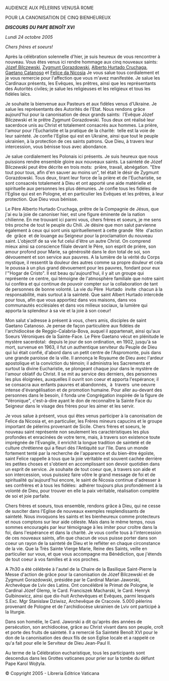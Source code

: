 AUDIENCE AUX PÈLERINS VENUSÀ ROME

POUR LA CANONISATION DE CINQ BIENHEUREUX

***DISCOURS*** ***DU PAPE BENOÎT XVI***

*Lundi 24 octobre 2005*

*Chers frères et soeurs!*

Après la célébration solennelle d'hier, je suis heureux de vous rencontrer à nouveau. Vous êtes venus ici rendre hommage aux cinq nouveaux saints:  [Józef Bilczewski](http://212.77.1.245/news_services/liturgy/saints/ns_lit_doc_20051023_bilczewski_fr.html), [Zygmunt Gorazdowski](http://212.77.1.245/news_services/liturgy/saints/ns_lit_doc_20051023_gorazdowski_fr.html), [Alberto Hurtado Cruchaga](http://212.77.1.245/news_services/liturgy/saints/ns_lit_doc_20051023_cruchaga_fr.html), [Gaetano Catanoso](http://212.77.1.245/news_services/liturgy/saints/ns_lit_doc_20051023_catanoso_fr.html) et [Felice da Nicosia](http://212.77.1.245/news_services/liturgy/saints/ns_lit_doc_20051023_da-nicosia_fr.html) Je vous salue tous cordialement et je vous remercie pour l'affection que vous m'avez manifestée. Je salue les Cardinaux présents, les Evêques, les prêtres, ainsi que les représentants des Autorités civiles; je salue les religieuses et les religieux et tous les fidèles laïcs.

Je souhaite la bienvenue aux Pasteurs et aux fidèles venus d'Ukraine. Je salue les représentants des Autorités de l'Etat. Nous rendons grâce aujourd'hui pour la canonisation de deux grands saints:  l'Evêque Józef Bilczewski et le prêtre Zygmunt Gorazdowski. Tous deux ont réalisé leur sacerdoce unis au Christ et totalement consacrés aux hommes. La prière, l'amour pour l'Eucharistie et la pratique de la charité:  telle est la voie de leur sainteté. Je confie l'Eglise qui est en Ukraine, ainsi que tout le peuple ukrainien, à la protection de ces saints patrons. Que Dieu, à travers leur intercession, vous bénisse tous avec abondance.

Je salue cordialement les Polonais ici présents. Je suis heureux que nous puissions rendre ensemble gloire aux nouveaux saints. La sainteté de Józef Bilczewski peut être décrite en trois mots:  prière, travail, abnégation. "Etre tout pour tous, afin d'en sauver au moins un", tel était le désir de Zygmunt Gorazdowski. Tous deux, tirant leur force de la prière et de l'Eucharistie, se sont consacrés totalement à Dieu et ont apporté une aide matérielle et spirituelle aux personnes les plus démunies. Je confie tous les fidèles de l'Eglise qui est en Pologne, et en particulier les Evêques et les prêtres, à leur protection. Que Dieu vous bénisse.

Le Père Alberto Hurtado Cruchaga, prêtre de la Compagnie de Jésus, que j'ai eu la joie de canoniser hier, est une figure éminente de la nation chilienne. En me trouvant ici parmi vous, chers frères et soeurs, je me sens très proche de tout le peuple du Chili. Je désire que mon salut parvienne également à ceux qui sont unis spirituellement à cette grande  fête  d'action  de  grâce  et de louange au Seigneur pour la proclamation du nouveau saint. L'objectif de sa vie fut celui d'être un autre Christ. On comprend mieux ainsi sa conscience filiale devant le Père, son esprit de prière, son amour profond pour Marie, sa générosité dans le don total de soi, son dévouement et son service aux pauvres. A la lumière de la vérité du Corps mystique, il ressentit la douleur des autres comme sa propre douleur et cela le poussa à un plus grand dévouement pour les pauvres, fondant pour eux l'"Hogar de Cristo". Il est beau qu'aujourd'hui, il y ait un groupe qui représente ce centre, qui témoigne de l'atmosphère familiale que notre saint lui conféra et qui continue de pouvoir compter sur la collaboration de tant de personnes de bonne volonté. La vie du Père  Hurtado  invite  chacun à la responsabilité, mais surtout à la sainteté. Que saint Albert Hurtado intercède pour tous, afin que vous apportiez dans vos maisons, dans vos communautés ecclésiales et dans vos milieux sociaux, la lumière qui apporta la splendeur à sa vie et la joie à son coeur!

Mon salut s'adresse à présent à vous, chers amis, disciples de saint Gaetano Catanoso. Je pense de façon particulière aux fidèles de l'archidiocèse de Reggio-Calabria-Bova, auquel il appartenait, ainsi qu'aux Soeurs Véroniques de la Sainte-Face. Le Père Gaetano vécut en plénitude le mystère sacerdotal:  depuis le jour de son ordination, en 1902, jusqu'à sa mort, survenue en 1963, il fut un authentique serviteur du Peuple de Dieu qui lui était confié, d'abord dans un petit centre de l'Aspromonte, puis dans une grande paroisse de la ville. Il annonça le Royaume de Dieu avec l'ardeur apostolique et la conviction du témoin; il administra les Sacrements et surtout la divine Eucharistie, se plongeant chaque jour dans le mystère de l'amour oblatif du Christ. Il se mit au service des derniers, des personnes les plus éloignées, auxquelles il ouvrit son coeur et apporta l'espérance; il se consacra aux enfants pauvres et abandonnés,  à  travers  une oeuvre intense d'évangélisation et de promotion humaine. Pour aller au-devant des personnes dans le besoin, il fonda une Congrégation inspirée de la figure de "Véronique", c'est-à-dire ayant le don de reconnaître la Sainte Face du Seigneur dans le visage des frères pour les aimer et les servir.

Je vous salue à présent, vous qui êtes venus participer à la canonisation de Felice da Nicosia et, en particulier, les Frères mineurs capucins et le groupe important de pèlerins provenant de Sicile. Chers frères et soeurs, le nouveau saint représente non seulement les caractéristiques les plus profondes et enracinées de votre terre, mais, à travers son existence toute imprégnée de l'Evangile, il enrichit la longue tradition de sainteté et de culture chrétienne qui a fleuri dès l'Antiquité sur l'Ile. Dans un monde fortement tenté par la recherche de l'apparence et du bien-être égoïste, saint Felice rappelle à tous que la joie véritable est souvent cachée derrière les petites choses et s'obtient en accomplissant son devoir quotidien dans un esprit de service. Je souhaite de tout coeur que, à travers son aide et son intercession, vous puissiez faire vôtre le grand message de foi et de spiritualité qu'aujourd'hui encore, le saint de Nicosia continue d'adresser à ses confrères et à tous les fidèles:  adhérer toujours plus profondément à la volonté de Dieu, pour trouver en elle la paix véritable, réalisation complète de soi et joie parfaite.

Chers frères et soeurs, tous ensemble, rendons grâce à Dieu, qui ne cesse de susciter dans l'Eglise de nouveaux exemples resplendissants de sainteté. Nous invoquons les saints et les bienheureux comme protecteurs et nous comptons sur leur aide céleste. Mais dans le même temps, nous sommes encouragés par leur témoignage à les imiter pour croître dans la foi, dans l'espérance et dans la charité. Je vous confie tous à l'intercession de ces nouveaux saints, afin que chacun de vous puisse porter dans son coeur un rayon de la sainteté de Dieu et le refléter en chaque circonstance de la vie. Que la Très Sainte Vierge Marie, Reine des Saints, veille en particulier sur vous, et que vous accompagne ma Bénédiction, que j'étends de tout coeur à vos familles et à vos proches.

A 7h30 a été célébrée à l'autel de la Chaire de la Basilique Saint-Pierre la Messe d'action de grâce pour la canonisation de Józef Bilczewski et de Zygmunt Gorazdowski, présidée par le Cardinal Marian Jaworski, Archevêque de Lviv des Latins. Ont concélébré le Primat de Pologne, le Cardinal Józef Glemp, le Card. Franciszek Macharski, le Card. Henryk Gulbinowicz, ainsi que dix-huit Archevêques et Evêques, parmi lesquels S.Exc. Mgr Stanislaw Dziwisz, Archevêque de Cracovie. 5.000 pèlerins provenant de Pologne et de l'archidiocèse ukrainien de Lviv ont participé à la liturgie.

Dans son homélie, le Card. Jaworski a dit qu'après des années de persécution, son archidiocèse, grâce au Christ vivant dans son peuple, croît et porte des fruits de sainteté. Il a remercié Sa Sainteté Benoît XVI pour le don de la canonisation des deux fils de son Eglise locale et a rappelé ce qu'a fait pour elle le Serviteur de Dieu Jean-Paul II.

Au terme de la Célébration eucharistique, tous les participants sont descendus dans les Grottes vaticanes pour prier sur la tombe du défunt Pape Karol Wojtyla.

© Copyright 2005 - Libreria Editrice Vaticana